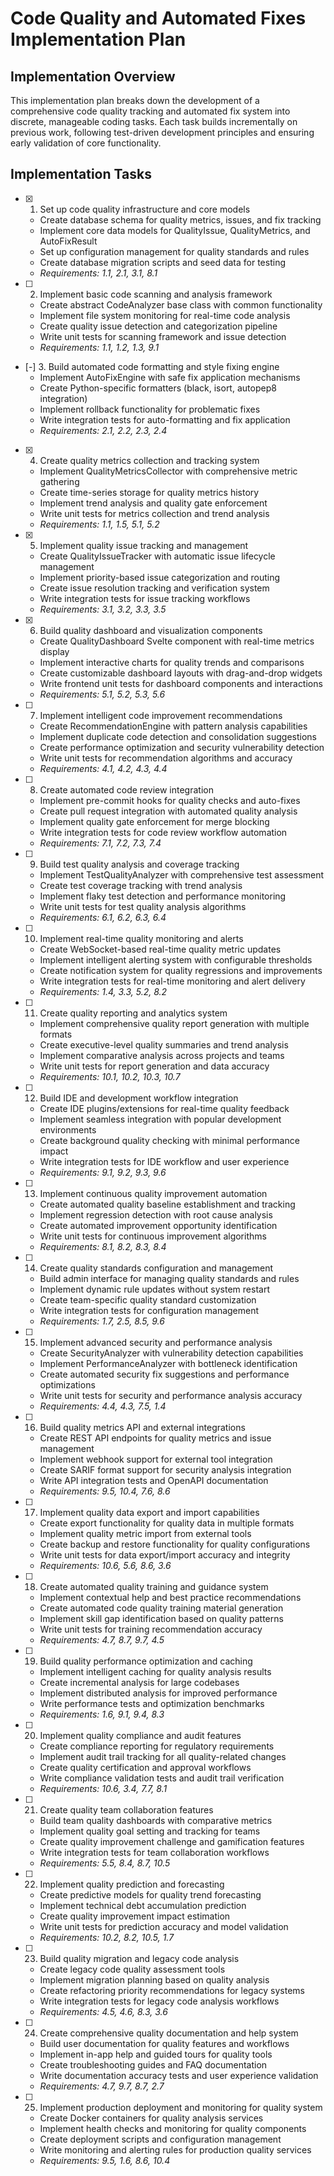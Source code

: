 # Code Quality and Automated Fixes Implementation Plan

## Implementation Overview

This implementation plan breaks down the development of a comprehensive code quality tracking and automated fix system into discrete, manageable coding tasks. Each task builds incrementally on previous work, following test-driven development principles and ensuring early validation of core functionality.

## Implementation Tasks

- [x] 1. Set up code quality infrastructure and core models
  - Create database schema for quality metrics, issues, and fix tracking
  - Implement core data models for QualityIssue, QualityMetrics, and AutoFixResult
  - Set up configuration management for quality standards and rules
  - Create database migration scripts and seed data for testing
  - _Requirements: 1.1, 2.1, 3.1, 8.1_

- [ ] 2. Implement basic code scanning and analysis framework
  - Create abstract CodeAnalyzer base class with common functionality
  - Implement file system monitoring for real-time code analysis
  - Create quality issue detection and categorization pipeline
  - Write unit tests for scanning framework and issue detection
  - _Requirements: 1.1, 1.2, 1.3, 9.1_

- [-] 3. Build automated code formatting and style fixing engine
  - Implement AutoFixEngine with safe fix application mechanisms
  - Create Python-specific formatters (black, isort, autopep8 integration)
  - Implement rollback functionality for problematic fixes
  - Write integration tests for auto-formatting and fix application
  - _Requirements: 2.1, 2.2, 2.3, 2.4_

- [x] 4. Create quality metrics collection and tracking system
  - Implement QualityMetricsCollector with comprehensive metric gathering
  - Create time-series storage for quality metrics history
  - Implement trend analysis and quality gate enforcement
  - Write unit tests for metrics collection and trend analysis
  - _Requirements: 1.1, 1.5, 5.1, 5.2_

- [x] 5. Implement quality issue tracking and management
  - Create QualityIssueTracker with automatic issue lifecycle management
  - Implement priority-based issue categorization and routing
  - Create issue resolution tracking and verification system
  - Write integration tests for issue tracking workflows
  - _Requirements: 3.1, 3.2, 3.3, 3.5_

- [x] 6. Build quality dashboard and visualization components
  - Create QualityDashboard Svelte component with real-time metrics display
  - Implement interactive charts for quality trends and comparisons
  - Create customizable dashboard layouts with drag-and-drop widgets
  - Write frontend unit tests for dashboard components and interactions
  - _Requirements: 5.1, 5.2, 5.3, 5.6_

- [ ] 7. Implement intelligent code improvement recommendations
  - Create RecommendationEngine with pattern analysis capabilities
  - Implement duplicate code detection and consolidation suggestions
  - Create performance optimization and security vulnerability detection
  - Write unit tests for recommendation algorithms and accuracy
  - _Requirements: 4.1, 4.2, 4.3, 4.4_

- [ ] 8. Create automated code review integration
  - Implement pre-commit hooks for quality checks and auto-fixes
  - Create pull request integration with automated quality analysis
  - Implement quality gate enforcement for merge blocking
  - Write integration tests for code review workflow automation
  - _Requirements: 7.1, 7.2, 7.3, 7.4_

- [ ] 9. Build test quality analysis and coverage tracking
  - Implement TestQualityAnalyzer with comprehensive test assessment
  - Create test coverage tracking with trend analysis
  - Implement flaky test detection and performance monitoring
  - Write unit tests for test quality analysis algorithms
  - _Requirements: 6.1, 6.2, 6.3, 6.4_

- [ ] 10. Implement real-time quality monitoring and alerts
  - Create WebSocket-based real-time quality metric updates
  - Implement intelligent alerting system with configurable thresholds
  - Create notification system for quality regressions and improvements
  - Write integration tests for real-time monitoring and alert delivery
  - _Requirements: 1.4, 3.3, 5.2, 8.2_

- [ ] 11. Create quality reporting and analytics system
  - Implement comprehensive quality report generation with multiple formats
  - Create executive-level quality summaries and trend analysis
  - Implement comparative analysis across projects and teams
  - Write unit tests for report generation and data accuracy
  - _Requirements: 10.1, 10.2, 10.3, 10.7_

- [ ] 12. Build IDE and development workflow integration
  - Create IDE plugins/extensions for real-time quality feedback
  - Implement seamless integration with popular development environments
  - Create background quality checking with minimal performance impact
  - Write integration tests for IDE workflow and user experience
  - _Requirements: 9.1, 9.2, 9.3, 9.6_

- [ ] 13. Implement continuous quality improvement automation
  - Create automated quality baseline establishment and tracking
  - Implement regression detection with root cause analysis
  - Create automated improvement opportunity identification
  - Write unit tests for continuous improvement algorithms
  - _Requirements: 8.1, 8.2, 8.3, 8.4_

- [ ] 14. Create quality standards configuration and management
  - Build admin interface for managing quality standards and rules
  - Implement dynamic rule updates without system restart
  - Create team-specific quality standard customization
  - Write integration tests for configuration management
  - _Requirements: 1.7, 2.5, 8.5, 9.6_

- [ ] 15. Implement advanced security and performance analysis
  - Create SecurityAnalyzer with vulnerability detection capabilities
  - Implement PerformanceAnalyzer with bottleneck identification
  - Create automated security fix suggestions and performance optimizations
  - Write unit tests for security and performance analysis accuracy
  - _Requirements: 4.4, 4.3, 7.5, 1.4_

- [ ] 16. Build quality metrics API and external integrations
  - Create REST API endpoints for quality metrics and issue management
  - Implement webhook support for external tool integration
  - Create SARIF format support for security analysis integration
  - Write API integration tests and OpenAPI documentation
  - _Requirements: 9.5, 10.4, 7.6, 8.6_

- [ ] 17. Implement quality data export and import capabilities
  - Create export functionality for quality data in multiple formats
  - Implement quality metric import from external tools
  - Create backup and restore functionality for quality configurations
  - Write unit tests for data export/import accuracy and integrity
  - _Requirements: 10.6, 5.6, 8.6, 3.6_

- [ ] 18. Create automated quality training and guidance system
  - Implement contextual help and best practice recommendations
  - Create automated code quality training material generation
  - Implement skill gap identification based on quality patterns
  - Write unit tests for training recommendation accuracy
  - _Requirements: 4.7, 8.7, 9.7, 4.5_

- [ ] 19. Build quality performance optimization and caching
  - Implement intelligent caching for quality analysis results
  - Create incremental analysis for large codebases
  - Implement distributed analysis for improved performance
  - Write performance tests and optimization benchmarks
  - _Requirements: 1.6, 9.1, 9.4, 8.3_

- [ ] 20. Implement quality compliance and audit features
  - Create compliance reporting for regulatory requirements
  - Implement audit trail tracking for all quality-related changes
  - Create quality certification and approval workflows
  - Write compliance validation tests and audit trail verification
  - _Requirements: 10.6, 3.4, 7.7, 8.1_

- [ ] 21. Create quality team collaboration features
  - Build team quality dashboards with comparative metrics
  - Implement quality goal setting and tracking for teams
  - Create quality improvement challenge and gamification features
  - Write integration tests for team collaboration workflows
  - _Requirements: 5.5, 8.4, 8.7, 10.5_

- [ ] 22. Implement quality prediction and forecasting
  - Create predictive models for quality trend forecasting
  - Implement technical debt accumulation prediction
  - Create quality improvement impact estimation
  - Write unit tests for prediction accuracy and model validation
  - _Requirements: 10.2, 8.2, 10.5, 1.7_

- [ ] 23. Build quality migration and legacy code analysis
  - Create legacy code quality assessment tools
  - Implement migration planning based on quality analysis
  - Create refactoring priority recommendations for legacy systems
  - Write integration tests for legacy code analysis workflows
  - _Requirements: 4.5, 4.6, 8.3, 3.6_

- [ ] 24. Create comprehensive quality documentation and help system
  - Build user documentation for quality features and workflows
  - Implement in-app help and guided tours for quality tools
  - Create troubleshooting guides and FAQ documentation
  - Write documentation accuracy tests and user experience validation
  - _Requirements: 4.7, 9.7, 8.7, 2.7_

- [ ] 25. Implement production deployment and monitoring for quality system
  - Create Docker containers for quality analysis services
  - Implement health checks and monitoring for quality components
  - Create deployment scripts and configuration management
  - Write monitoring and alerting rules for production quality services
  - _Requirements: 9.5, 1.6, 8.6, 10.4_